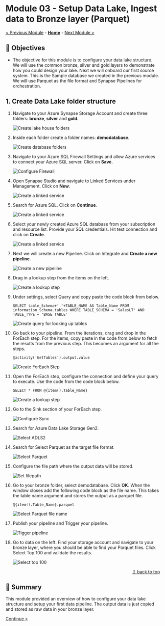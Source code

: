 # Module 03 - Setup Data Lake, Ingest data to Bronze layer (Parquet)

[< Previous Module](../module02/module02.md) - **[Home](../README.md)** - [Next Module >](../module04/module04.md)

## :dart: Objectives

* The objective for this module is to configure your data lake structure. We will use the common bronze, silver and gold layers to demonstrate how you could design your lake. Next we will onboard our first source system. This is the Sample database we created in the previous module. We will use Parquet as the file format and Synapse Pipelines for orchestration.

## 1. Create Data Lake folder structure

1. Navigate to your Azure Synapse Storage Account and create three folders: **bronze**, **silver** and **gold**.

    ![Create lake house folders](../module03/screen01.png)  

2. Inside each folder create a folder names: **demodatabase**.

    ![Create database folders](../module03/screen02.png)  

3. Navigate to your Azure SQL Firewall Settings and allow Azure services to connect your Azure SQL server. Click on **Save**.

    ![Configure Firewall](../module03/screen02a.png)

4. Open Synapse Studio and navigate to Linked Services under Management. Click on **New**.

    ![Create a linked service](../module03/screen03.png)  

5. Search for Azure SQL. Click on **Continue**.

    ![Create a linked service](../module03/screen04.png)

6. Select your newly created Azure SQL database from your subscription and resource list. Provide your SQL credentials. Hit test connection and click on **Create**.

    ![Create a linked service](../module03/screen05.png)

7. Next we will create a new Pipeline. Click on Integrate and **Create a new pipeline**.

    ![Create a new pipeline](../module03/screen06.png) 

8. Drag in a lookup step from the items on the left.

    ![Create a lookup step](../module03/screen07.png)

9. Under settings, select Query and copy paste the code block from below.

    `SELECT table_Schema+'.'+TABLE_NAME AS Table_Name FROM information_Schema.tables WHERE TABLE_SCHEMA = 'SalesLT' AND TABLE_TYPE = 'BASE TABLE'`

    ![Create query for looking up tables](../module03/screen08.png)

10. Go back to your pipeline. From the iterations, drag and drop in the ForEach step. For the items, copy paste in the code from below to fetch the results from the previous step. This becomes an argument for all the steps.

    `@activity('GetTables').output.value`

    ![Create ForEach Step](../module03/screen09.png)   

11. Open the ForEach step, configure the connection and define your query to execute. Use the code from the code block below.

    `SELECT * FROM @{item().Table_Name}`

    ![Create a lookup step](../module03/screen10.png)

12. Go to the Sink section of your ForEach step.

    ![Configure Sync](../module03/screen11.png)

13. Search for Azure Data Lake Storage Gen2.

    ![Select ADLS2](../module03/screen12.png)

14. Search for Select Parquet as the target file format.

    ![Select Parquet](../module03/screen12a.png)

15. Configure the file path where the output data will be stored.

    ![Set filepath](../module03/screen12b.png)    

16. Go to your bronze folder, select demodatabase. Click **OK**. When the window closes add the following code block as the file name. This takes the table name argument and stores the output as a parquet file.

    `@{item().Table_Name}.parquet`

    ![Select Parquet file name](../module03/screen12c.png)   

17. Publish your pipeline and Trigger your pipeline.

    ![Tigger pipeline](../module03/screen17.png)

18. Go to data on the left. Find your storage account and navigate to your bronze layer, where you should be able to find your Parquet files. Click Select Top 100 and validate the results.

    ![Select top 100](../module03/screen18.png)

<div align="right"><a href="#module-03---setup-datalake">↥ back to top</a></div>


## :tada: Summary

This module provided an overview of how to configure your data lake structure and setup your first data pipeline. The output data is just copied and stored as raw data in your bronze layer.

[Continue >](../module04/module04.md)